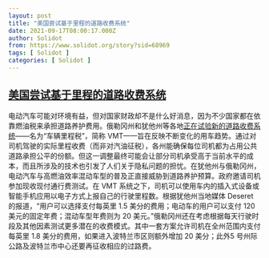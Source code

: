 ```yaml
---
layout: post
title: "美国尝试基于里程的道路收费系统"
date: 2021-09-17T08:00:17.000Z
author: Solidot
from: https://www.solidot.org/story?sid=68969
tags: [ Solidot ]
categories: [ Solidot ]
---
```

<!--1631865617000-->
[美国尝试基于里程的道路收费系统](https://www.solidot.org/story?sid=68969)
------

<div>
电动汽车可能对环境有益，但对国家财政却不是什么好消息，因为不少国家都在依靠燃油税来承担道路养护费用。俄勒冈州和犹他州等各地<a href="https://www.axios.com/road-user-fees-vehicle-mileage-tax-03421b13-7d66-4565-adf4-158960e9eaa5.html" target="_blank">正在试验新的道路收费系统</a>——名为“车辆里程税”，简称 VMT——旨在反映不断变化的用车趋势。通过对司机驾驶的实际里程收费（而非对汽油征税），各州能确保每位司机都为占用公共道路承担公平的份额。但这一调整最终可能会让部分司机承受高于当前水平的成本，而且所涉及的技术也引发了人们关于隐私问题的担忧。在犹他州与俄勒冈州，电动汽车与高燃油效率混动车型的普及正直接威胁到道路养护预算。政府邀请司机参加现收现付通行费测试。在 VMT 系统之下，司机可以使用车内的插入式设备或智能手机应用以电子方式上报自己的行驶里程数。根据犹他州当地媒体 Deseret 的报道，“用户可以选择支付每英里 1.5 美分的费用；电动车的用户可以支付 120 美元的固定年费；混动车型年费则为 20 美元。”俄勒冈州还在考虑根据每天行驶时段及其他因素测试更多潜在的收费模式。其中一套方案允许司机在全州范围内支付每英里 1.8 美分的费用，如果进入波特兰市区则额外增加 20 美分；此外5 号州际公路及波特兰市中心还要再征收相应的过路费。
</div>
